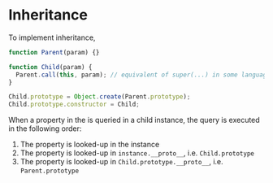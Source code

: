 # Inheritance

To implement inheritance,

```js
function Parent(param) {}

function Child(param) {
  Parent.call(this, param); // equivalent of super(...) in some languages
}

Child.prototype = Object.create(Parent.prototype);
Child.prototype.constructor = Child;
```

When a property in the is queried in a child instance, the query is executed in
the following order:

1. The property is looked-up in the instance
2. The property is looked-up in `instance.__proto__`, i.e. `Child.prototype`
3. The property is looked-up in `Child.prototype.__proto__`, i.e.
   `Parent.prototype`
